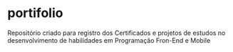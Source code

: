 # portifolio
Repositório criado para registro dos Certificados e projetos de estudos no desenvolvimento de habilidades em Programação Fron-End e Mobile
